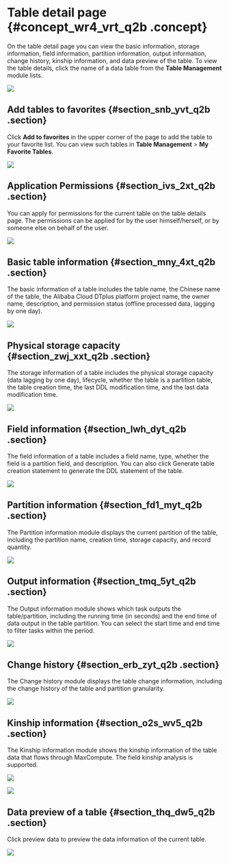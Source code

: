 # Table detail page {#concept_wr4_vrt_q2b .concept}

On the table detail page you can view the basic information, storage information, field information, partition information, output information, change history, kinship information, and data preview of the table. To view the table details, click the name of a data table from the **Table Management** module lists.

![](http://static-aliyun-doc.oss-cn-hangzhou.aliyuncs.com/assets/img/16350/15368064528455_en-US.png)

## Add tables to favorites {#section_snb_yvt_q2b .section}

Click **Add to favorites** in the upper corner of the page to add the table to your favorite list. You can view such tables in **Table Management** \> **My Favorite Tables**.

![](http://static-aliyun-doc.oss-cn-hangzhou.aliyuncs.com/assets/img/16350/15368064538458_en-US.png)

## Application Permissions {#section_ivs_2xt_q2b .section}

You can apply for permissions for the current table on the table details page. The permissions can be applied for by the user himself/herself, or by someone else on behalf of the user.

![](http://static-aliyun-doc.oss-cn-hangzhou.aliyuncs.com/assets/img/16350/15368064538459_en-US.png)

## Basic table information {#section_mny_4xt_q2b .section}

The basic information of a table includes the table name, the Chinese name of the table, the Alibaba Cloud DTplus platform project name, the owner name, description, and permission status \(offline processed data, lagging by one day\).

![](http://static-aliyun-doc.oss-cn-hangzhou.aliyuncs.com/assets/img/16350/15368064538460_en-US.png)

## Physical storage capacity {#section_zwj_xxt_q2b .section}

The storage information of a table includes the physical storage capacity \(data lagging by one day\), lifecycle, whether the table is a partition table, the table creation time, the last DDL modification time, and the last data modification time.

![](http://static-aliyun-doc.oss-cn-hangzhou.aliyuncs.com/assets/img/16350/15368064538461_en-US.png)

## Field information {#section_lwh_dyt_q2b .section}

The field information of a table includes a field name, type, whether the field is a partition field, and description. You can also click Generate table creation statement to generate the DDL statement of the table.

![](http://static-aliyun-doc.oss-cn-hangzhou.aliyuncs.com/assets/img/16350/15368064538462_en-US.png)

## Partition information {#section_fd1_myt_q2b .section}

The Partition information module displays the current partition of the table, including the partition name, creation time, storage capacity, and record quantity.

![](http://static-aliyun-doc.oss-cn-hangzhou.aliyuncs.com/assets/img/16350/15368064538463_en-US.png)

## Output information {#section_tmq_5yt_q2b .section}

The Output information module shows which task outputs the table/partition, including the running time \(in seconds\) and the end time of data output in the table partition. You can select the start time and end time to filter tasks within the period.

![](http://static-aliyun-doc.oss-cn-hangzhou.aliyuncs.com/assets/img/16350/15368064538465_en-US.png)

## Change history {#section_erb_zyt_q2b .section}

The Change history module displays the table change information, including the change history of the table and partition granularity.

![](http://static-aliyun-doc.oss-cn-hangzhou.aliyuncs.com/assets/img/16350/15368064538479_en-US.png)

## Kinship information {#section_o2s_wv5_q2b .section}

The Kinship information module shows the kinship information of the table data that flows through MaxCompute. The field kinship analysis is supported.

![](http://static-aliyun-doc.oss-cn-hangzhou.aliyuncs.com/assets/img/16350/15368064538548_en-US.png)

![](http://static-aliyun-doc.oss-cn-hangzhou.aliyuncs.com/assets/img/16350/15368064538549_en-US.png)

## Data preview of a table {#section_thq_dw5_q2b .section}

Click preview data to preview the data information of the current table.

![](http://static-aliyun-doc.oss-cn-hangzhou.aliyuncs.com/assets/img/16350/15368064538550_en-US.png)

